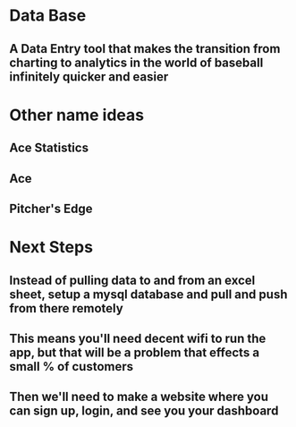 # Data Base
## A Data Entry tool that makes the transition from charting to analytics in the world of baseball infinitely quicker and easier

# Other name ideas 
## Ace Statistics
## Ace
## Pitcher's Edge

# Next Steps
## Instead of pulling data to and from an excel sheet, setup a mysql database and pull and push from there remotely
## This means you'll need decent wifi to run the app, but that will be a problem that effects a small % of customers

## 

## Then we'll need to make a website where you can sign up, login, and see you your dashboard
